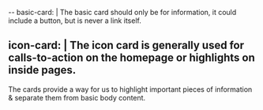 --
basic-card: |
  The basic card should only be for information, it could include a button, but is never a link itself.

icon-card: |
  The icon card is generally used for calls-to-action on the homepage or highlights on inside pages.
--

The cards provide a way for us to highlight important pieces of information & separate them from basic body content.
